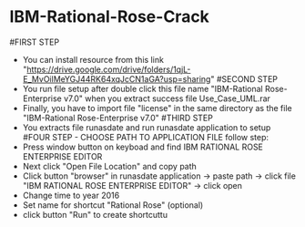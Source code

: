 # IBM-Rational-Rose-Crack
#FIRST STEP
- You can install resource from this link "https://drive.google.com/drive/folders/1qjL-E_MvOilMeYGJ44RK64xqJcCN1aGA?usp=sharing"
#SECOND STEP
- You run file setup after double click this file name "IBM-Rational Rose-Enterprise v7.0" when you extract success file Use_Case_UML.rar
- Finally, you have to import file "license" in the same directory as the file "IBM-Rational Rose-Enterprise v7.0"
#THIRD STEP
- You extracts file runasdate and run runasdate application to setup
#FOUR STEP - CHOOSE PATH TO APPLICATION FILE
follow step:
- Press window button on keyboad and find IBM RATIONAL ROSE ENTERPRISE EDITOR
- Next click "Open File Location" and copy path
- Click button "browser" in runasdate application -> paste path -> click file "IBM RATIONAL ROSE ENTERPRISE EDITOR" -> click open
- Change time to year 2016
- Set name for shortcut "Rational Rose" (optional)
- click button "Run" to create shortcuttu